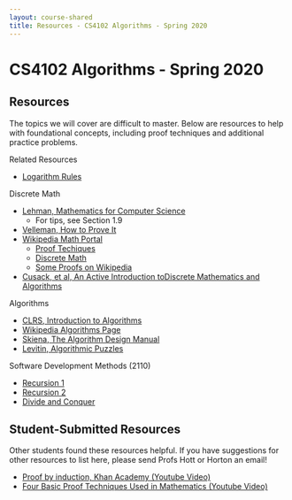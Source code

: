 ```yaml
---
layout: course-shared 
title: Resources - CS4102 Algorithms - Spring 2020 
---
```

# CS4102 Algorithms - Spring 2020

## Resources

The topics we will cover are difficult to master.  Below are resources to help with foundational concepts, including proof techniques and additional practice problems.

Related Resources
- [Logarithm Rules](https://en.wikipedia.org/wiki/List_of_logarithmic_identities)

Discrete Math
- [Lehman, Mathematics for Computer Science](pdfs/mcs.pdf)
    - For tips, see Section 1.9
- [Velleman, How to Prove It](https://search.lib.virginia.edu/catalog/u4357637)
- [Wikipedia Math Portal](https://en.wikipedia.org/wiki/Portal:Mathematics)
    - [Proof Techiques](https://en.wikipedia.org/wiki/Mathematical_proof)
    - [Discrete Math](https://en.wikipedia.org/wiki/Discrete_mathematics)
    - [Some Proofs on Wikipedia](https://en.wikipedia.org/wiki/List_of_mathematical_proofs)
- [Cusack, et al, An Active Introduction toDiscrete Mathematics and Algorithms](https://cusack.hope.edu/Notes/Notes/Books/AIDMA/AIDMA.2.7.1.pdf)

Algorithms
- [CLRS, Introduction to Algorithms](https://search.lib.virginia.edu/catalog/u6757775)
- [Wikipedia Algorithms Page](https://en.wikipedia.org/wiki/Algorithm)
- [Skiena, The Algorithm Design Manual](https://www.amazon.com/dp/1849967202)
- [Levitin, Algorithmic Puzzles](https://search.lib.virginia.edu/catalog/u7095532)

Software Development Methods (2110)
- [Recursion 1](pdfs/31-recursion.pdf)
- [Recursion 2](pdfs/32-recursion.pdf)
- [Divide and Conquer](pdfs/33-divide-and-conquer.pdf)

## Student-Submitted Resources

Other students found these resources helpful.  If you have suggestions for other resources to list here, please send Profs Hott or Horton an email!

- [Proof by induction, Khan Academy (Youtube Video)](https://www.youtube.com/watch?v=wblW_M_HVQ8)
- [Four Basic Proof Techniques Used in Mathematics (Youtube Video)](https://www.youtube.com/watch?v=V5tUc-J124s)

